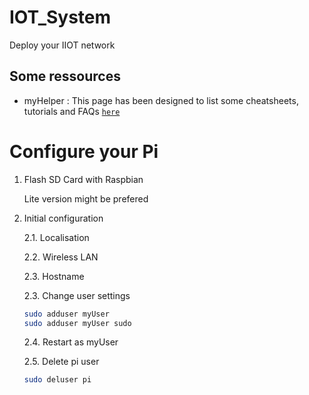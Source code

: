 # IOT_System
  Deploy your IIOT network

## Some ressources
- myHelper : This page has been designed to list some cheatsheets, tutorials and FAQs [`here`](myHelper.md)

# Configure your Pi
1. Flash SD Card with Raspbian 

    Lite version might be prefered

2. Initial configuration

    2.1. Localisation

    2.2. Wireless LAN
    
    2.3. Hostname

    2.3. Change user settings
    ```bash
    sudo adduser myUser
    sudo adduser myUser sudo
    ```
    2.4. Restart as myUser
    
    2.5. Delete pi user 
    ```bash
    sudo deluser pi
    ```
    
